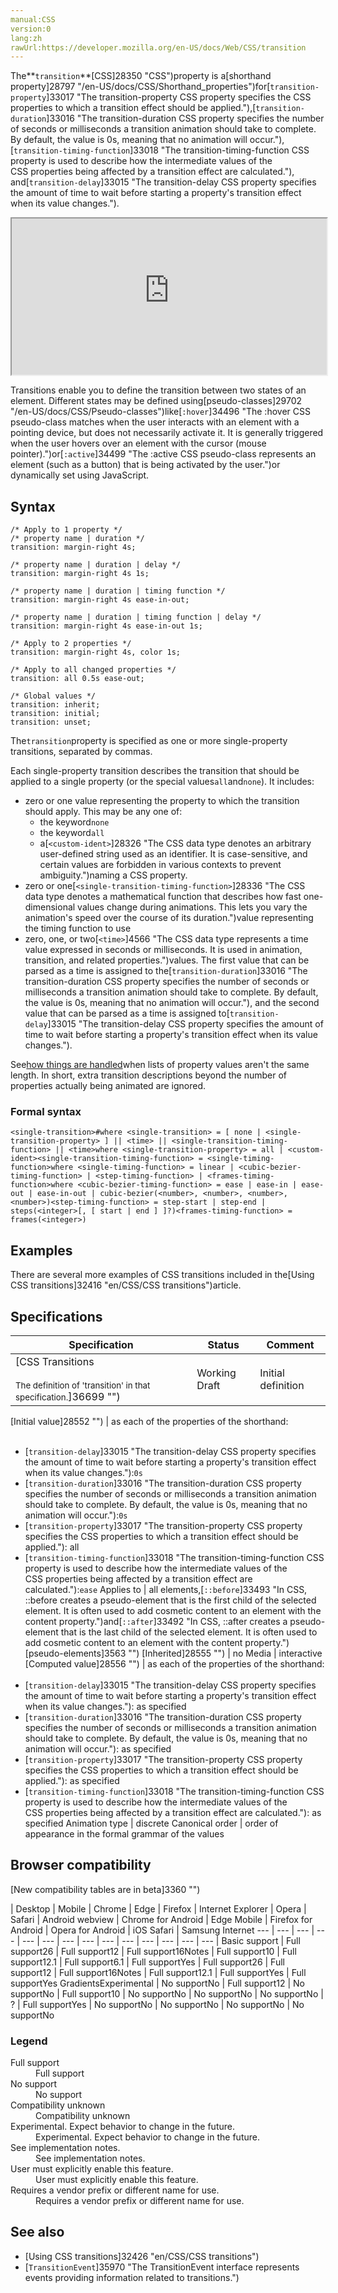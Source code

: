 ```yaml
---
manual:CSS
version:0
lang:zh
rawUrl:https://developer.mozilla.org/en-US/docs/Web/CSS/transition
---
```






The**`transition`**[CSS]28350 "CSS")property is a[shorthand property]28797 "/en-US/docs/CSS/Shorthand_properties")for[`transition-property`]33017 "The transition-property CSS property specifies the CSS properties to which a transition effect should be applied."),[`transition-duration`]33016 "The transition-duration CSS property specifies the number of seconds or milliseconds a transition animation should take to complete. By default, the value is 0s, meaning that no animation will occur."),[`transition-timing-function`]33018 "The transition-timing-function CSS property is used to describe how the intermediate values of the CSS properties being affected by a transition effect are calculated."), and[`transition-delay`]33015 "The transition-delay CSS property specifies the amount of time to wait before starting a property's transition effect when its value changes.").

<iframe src='https://interactive-examples.mdn.mozilla.net/pages/css/transition.html' width='100%' height='250'></iframe>


Transitions enable you to define the transition between two states of an element. Different states may be defined using[pseudo-classes]29702 "/en-US/docs/CSS/Pseudo-classes")like[`:hover`]34496 "The :hover CSS pseudo-class matches when the user interacts with an element with a pointing device, but does not necessarily activate it. It is generally triggered when the user hovers over an element with the cursor (mouse pointer).")or[`:active`]34499 "The :active CSS pseudo-class represents an element (such as a button) that is being activated by the user.")or dynamically set using JavaScript.


## **Syntax**<a name="Syntax"></a>

```
/* Apply to 1 property */
/* property name | duration */
transition: margin-right 4s;

/* property name | duration | delay */
transition: margin-right 4s 1s;

/* property name | duration | timing function */
transition: margin-right 4s ease-in-out;

/* property name | duration | timing function | delay */
transition: margin-right 4s ease-in-out 1s;

/* Apply to 2 properties */
transition: margin-right 4s, color 1s;

/* Apply to all changed properties */
transition: all 0.5s ease-out;

/* Global values */
transition: inherit;
transition: initial;
transition: unset;
```


The`transition`property is specified as one or more single-property transitions, separated by commas.



Each single-property transition describes the transition that should be applied to a single property (or the special values`all`and`none`). It includes:


* zero or one value representing the property to which the transition should apply. This may be any one of:
	* the keyword`none`
	* the keyword`all`
	* a[`<custom-ident>`]28326 "The <custom-ident> CSS data type denotes an arbitrary user-defined string used as an identifier. It is case-sensitive, and certain values are forbidden in various contexts to prevent ambiguity.")naming a CSS property.
* zero or one[`<single-transition-timing-function>`]28336 "The <single-transition-timing-function> CSS data type denotes a mathematical function that describes how fast one-dimensional values change during animations. This lets you vary the animation's speed over the course of its duration.")value representing the timing function to use
* zero, one, or two[`<time>`]4566 "The <time> CSS data type represents a time value expressed in seconds or milliseconds. It is used in animation, transition, and related properties.")values. The first value that can be parsed as a time is assigned to the[`transition-duration`]33016 "The transition-duration CSS property specifies the number of seconds or milliseconds a transition animation should take to complete. By default, the value is 0s, meaning that no animation will occur."), and the second value that can be parsed as a time is assigned to[`transition-delay`]33015 "The transition-delay CSS property specifies the amount of time to wait before starting a property's transition effect when its value changes.").


See[how things are handled](%32416#When_property_value_lists_are_of_different_lengths "en/CSS/CSS transitions#When property value lists are of different lengths")when lists of property values aren&#39;t the same length. In short, extra transition descriptions beyond the number of properties actually being animated are ignored.


### Formal syntax<a name="Formal_syntax"></a>

```
<single-transition>#where <single-transition> = [ none | <single-transition-property> ] || <time> || <single-transition-timing-function> || <time>where <single-transition-property> = all | <custom-ident><single-transition-timing-function> = <single-timing-function>where <single-timing-function> = linear | <cubic-bezier-timing-function> | <step-timing-function> | <frames-timing-function>where <cubic-bezier-timing-function> = ease | ease-in | ease-out | ease-in-out | cubic-bezier(<number>, <number>, <number>, <number>)<step-timing-function> = step-start | step-end | steps(<integer>[, [ start | end ] ]?)<frames-timing-function> = frames(<integer>)
```

## Examples<a name="Examples"></a>


There are several more examples of CSS transitions included in the[Using CSS transitions]32416 "en/CSS/CSS transitions")article.


## Specifications<a name="Specifications"></a>

Specification | Status | Comment 
 ---  |  ---  |  ---  | 
[CSS Transitions<br></br><small>The definition of &#39;transition&#39; in that specification.</small>]36699 "") | Working Draft | Initial definition 


[Initial value]28552 "") | as each of the properties of the shorthand:<br></br>
* [`transition-delay`]33015 "The transition-delay CSS property specifies the amount of time to wait before starting a property's transition effect when its value changes."):`0s`
* [`transition-duration`]33016 "The transition-duration CSS property specifies the number of seconds or milliseconds a transition animation should take to complete. By default, the value is 0s, meaning that no animation will occur."):`0s`
* [`transition-property`]33017 "The transition-property CSS property specifies the CSS properties to which a transition effect should be applied."): all
* [`transition-timing-function`]33018 "The transition-timing-function CSS property is used to describe how the intermediate values of the CSS properties being affected by a transition effect are calculated."):`ease` 
Applies to | all elements,[`::before`]33493 "In CSS, ::before creates a pseudo-element that is the first child of the selected element. It is often used to add cosmetic content to an element with the content property.")and[`::after`]33492 "In CSS, ::after creates a pseudo-element that is the last child of the selected element. It is often used to add cosmetic content to an element with the content property.")[pseudo-elements]3563 "") 
[Inherited]28555 "") | no 
Media | interactive 
[Computed value]28556 "") | as each of the properties of the shorthand:<br></br>
* [`transition-delay`]33015 "The transition-delay CSS property specifies the amount of time to wait before starting a property's transition effect when its value changes."): as specified
* [`transition-duration`]33016 "The transition-duration CSS property specifies the number of seconds or milliseconds a transition animation should take to complete. By default, the value is 0s, meaning that no animation will occur."): as specified
* [`transition-property`]33017 "The transition-property CSS property specifies the CSS properties to which a transition effect should be applied."): as specified
* [`transition-timing-function`]33018 "The transition-timing-function CSS property is used to describe how the intermediate values of the CSS properties being affected by a transition effect are calculated."): as specified 
Animation type | discrete 
Canonical order | order of appearance in the formal grammar of the values 


## Browser compatibility<a name="Browser_compatibility"></a>
[New compatibility tables are in beta<i></i>]3360 "")

 | <abbr>Desktop<i></i></abbr> | <abbr>Mobile<i></i></abbr> 
 | <abbr>Chrome<i></i></abbr> | <abbr>Edge<i></i></abbr> | <abbr>Firefox<i></i></abbr> | <abbr>Internet Explorer<i></i></abbr> | <abbr>Opera<i></i></abbr> | <abbr>Safari<i></i></abbr> | <abbr>Android webview<i></i></abbr> | <abbr>Chrome for Android<i></i></abbr> | <abbr>Edge Mobile<i></i></abbr> | <abbr>Firefox for Android<i></i></abbr> | <abbr>Opera for Android<i></i></abbr> | <abbr>iOS Safari<i></i></abbr> | <abbr>Samsung Internet<i></i></abbr> 
 ---  |  ---  |  ---  |  ---  |  ---  |  ---  |  ---  |  ---  |  ---  |  ---  |  ---  |  ---  |  ---  |  ---  | 
Basic support | <abbr>Full support</abbr>26 | <abbr>Full support</abbr>12 | <abbr>Full support</abbr>16<abbr>Notes<i></i></abbr> | <abbr>Full support</abbr>10 | <abbr>Full support</abbr>12.1 | <abbr>Full support</abbr>6.1 | <abbr>Full support</abbr>Yes | <abbr>Full support</abbr>26 | <abbr>Full support</abbr>12 | <abbr>Full support</abbr>16<abbr>Notes<i></i></abbr> | <abbr>Full support</abbr>12.1 | <abbr>Full support</abbr>Yes | <abbr>Full support</abbr>Yes 
Gradients<abbr>Experimental<i></i></abbr> | <abbr>No support</abbr>No | <abbr>Full support</abbr>12 | <abbr>No support</abbr>No | <abbr>Full support</abbr>10 | <abbr>No support</abbr>No | <abbr>No support</abbr>No | <abbr>No support</abbr>No | <abbr>?</abbr> | <abbr>Full support</abbr>Yes | <abbr>No support</abbr>No | <abbr>No support</abbr>No | <abbr>No support</abbr>No | <abbr>No support</abbr>No 


### Legend<a name="Legend"></a>
<dl><dt id=''><abbr>Full support</abbr></dt><dd>Full support</dd><dt id=''><abbr>No support</abbr></dt><dd>No support</dd><dt id=''><abbr>Compatibility unknown</abbr></dt><dd>Compatibility unknown</dd><dt id=''><abbr>Experimental. Expect behavior to change in the future.<i></i></abbr></dt><dd>Experimental. Expect behavior to change in the future.</dd><dt id=''><abbr>See implementation notes.<i></i></abbr></dt><dd>See implementation notes.</dd><dt id=''><abbr>User must explicitly enable this feature.<i></i></abbr></dt><dd>User must explicitly enable this feature.</dd><dt id=''><abbr>Requires a vendor prefix or different name for use.<i></i></abbr></dt><dd>Requires a vendor prefix or different name for use.</dd></dl>

## See also<a name="See_also"></a>

* [Using CSS transitions]32426 "en/CSS/CSS transitions")
* [`TransitionEvent`]35970 "The TransitionEvent interface represents events providing information related to transitions.")



